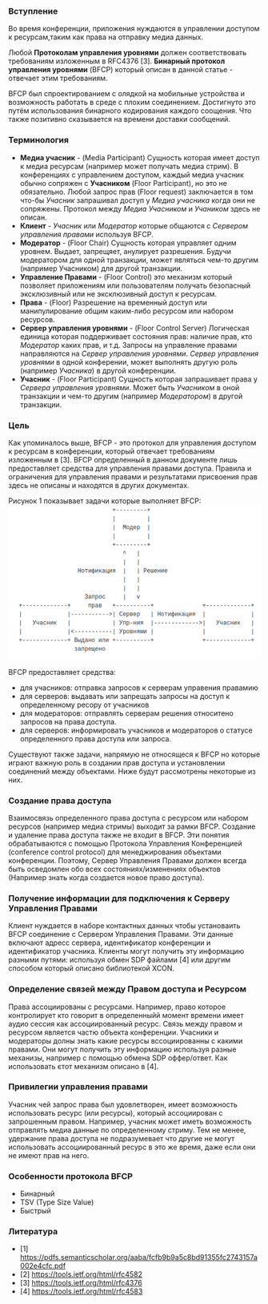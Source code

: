 ### Вступление

Во время конференции, приложения нуждаются в управлении доступом к ресурсам,таким как права на отправку медиа данных. 

Любой **Протоколам управления уровнями** должен соответствовать требованиям изложенным в RFC4376 [3]. **Бинарный протокол управления уровнями** (BFCP) который описан в данной статье - отвечает этим требованиям.

BFCP был спроектированием с олядкой на мобильные устройства и возможность работать в среде с плохим соединением. Достигнуто это путём использования бинарного кодирования каждого соощения. Что также позитивно сказывается на времени доставки сообщений.



### Терминология

 - **Медиа учасник** - (Media Participant) Сущность которая имеет доступ к медиа ресурсам (например может получать медиа стрим). В конференциях с управлением доступом, каждый медиа учасник обычно сопряжен с **Учасником** (Floor Participant), но это не обязательно. Любой запрос прав (Floor request) заключается в том что-бы *Учасник* запрашивал доступ у *Медиа учасника* когда они не сопряжены. Протокол между *Медиа Учасником* и *Учаником* здесь не описан.
 - **Клиент** - *Учасник* или *Модератор* которые общаются с *Сервером управления правами* используя BFCP.
 - **Модератор**  - (Floor Chair) Сущность которая управляет одним уровнем. Выдает, запрещяет, анулирует разрешения. Будучи модератором для одной транзакции, может являться чем-то другим (например Учасником) для другой транзакции. 
 - **Управление Правами** - (Floor Control) это механизм который позволяет приложениям или пользователям получать безопасный эксклюзивный или не эксклюзивный доступ к ресурсам.
 - **Права** - (Floor) Разрешение на временный доступ или манипулирование общим каким-либо ресурсом или набором ресурсов.
 - **Сервер управления уровнями** - (Floor Control Server) Логическая единица которая поддерживает состояния прав: наличие прав, кто *Модератор* каких прав, и т.д. Запросы на управление правами направляются на *Сервер управления уровнями*. *Сервер управления уровнями* в одной конферении, может выполнять другую роль (например *Учасника*) в другой конференции.
 - **Учасник** - (Floor Participant) Сущность которая запрашивает права у *Сервера управления уровнями*. Может быть *Учасником* в оной транзакции и чем-то другим (например *Модератором*) в другой транзакции.  

### Цель

Как упоминалось выше, BFCP - это протокол для управления доступом к ресурсам в конференции, который отвечает требованиям изложенным в [3]. BFCP определенный в данном документе лишь предоставляет средства для управления правами доступа. Правила и ограничения для управления правами и результатами присвоения прав здесь не описаны и находятся в других документах.

Рисунок 1 показывает задачи которые выполняет BFCP:
![History](pictures/BFCP_task.png)
 
BFCP предоставляет средства:
 * для учасников: отправка запросов к серверам управения правамию
 * для серверов: выдавать или запрещать запросы на доступ к определенному ресору от учасников
 * для модераторов: отправлять серверам решения относитено запросов на права доступа.
 * для серверов: информировать учасников и модераторов о статусе определенного права доступа или запроса.
 
Существуют также задачи, напрямую не относящеся к BFCP но которые играют важную роль в создании прав доступа и установлении соединений между объектами. Ниже будут рассмотрены некоторые из них.

### Создание права доступа
Взаимосвязь определенного права доступа с ресурсом или набором ресурсов (например медиа стримы) выходит за рамки BFCP. Создание и удаление права доступа также не входит в BFCP. Эти понятия обрабатываются с помощью Протокола Управления Конференцией (conference control protocol) для менеджирования объектами конференции. Поэтому, Сервер Управления Правами должен всегда быть осведомлен обо всех состояниях/изменениях объектов (Например знать когда создается новое право доступа).

### Получение информации для подключения к Серверу Управления Правами
Клиент нуждается в наборе контактных данных чтобы установаить BFCP соединение с Сервером Управления Правами. Эти данные включают адресс сервера, идентификатор конференции и идентификатор учасника. Клиенты могут получить эту информацию разными путями: используя обмен SDP файлами [4] или другим способом который описано библиотекой XCON.

### Определение связей между Правом доступа и Ресурсом

Права ассоциированы с ресурсами. Например, право которое контролирует кто говорит в определенныйй момент времени имеет аудио сессия как ассоциированный ресурс. Связь между правом и ресурсом является частю объекта конференции. Учасники и модераторы долны знать какие ресурсы вссоциированны с какими правами. Они могут получить эту информацию используя разные механизы, например с помощью обмена SDP оффер/ответ. Как использовать єтот механизм описано в [4].

### Привилегии управления правами

Учасник чей запрос права был удовлетворен, имеет возможность использовать ресурс (или ресурсы), который ассоциирован с запрошенным правом. Например, учасник может иметь возможность отправлять медиа данные по определенному стриму. Тем не менее, удержание права доступа не подразумевает что другие не могут использовать ассоциированный ресурс в это же время, даже если они не имеют прав на него. 
 
 ### Особенности протокола BFCP
  - Бинарный
  - TSV (Type Size Value)
  - Быстрый

### Литература
- [1] https://pdfs.semanticscholar.org/aaba/fcfb9b9a5c8bd91355fc2743157a002e4cfc.pdf
- [2] https://tools.ietf.org/html/rfc4582
- [3] https://tools.ietf.org/html/rfc4376
- [4] https://tools.ietf.org/html/rfc4583

